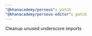 ```yaml
---
"@khanacademy/perseus": patch
"@khanacademy/perseus-editor": patch
---
```


Cleanup unused underscore imports
